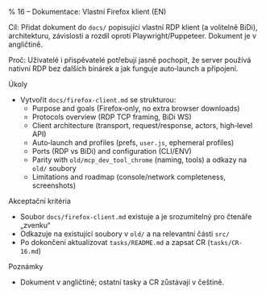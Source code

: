 % 16 – Dokumentace: Vlastní Firefox klient (EN)

Cíl: Přidat dokument do `docs/` popisující vlastní RDP klient (a volitelně BiDi), architekturu, závislosti a rozdíl oproti Playwright/Puppeteer. Dokument je v angličtině.

Proč: Uživatelé i přispěvatelé potřebují jasně pochopit, že server používá nativní RDP bez dalších binárek a jak funguje auto‑launch a připojení.

Úkoly
- Vytvořit `docs/firefox-client.md` se strukturou:
  - Purpose and goals (Firefox‑only, no extra browser downloads)
  - Protocols overview (RDP TCP framing, BiDi WS)
  - Client architecture (transport, request/response, actors, high‑level API)
  - Auto‑launch and profiles (prefs, `user.js`, ephemeral profiles)
  - Ports (RDP vs BiDi) and configuration (CLI/ENV)
  - Parity with `old/mcp_dev_tool_chrome` (naming, tools) a odkazy na `old/` soubory
  - Limitations and roadmap (console/network completeness, screenshots)

Akceptační kritéria
- Soubor `docs/firefox-client.md` existuje a je srozumitelný pro čtenáře „zvenku“
- Odkazuje na existující soubory v `old/` a na relevantní části `src/`
- Po dokončení aktualizovat `tasks/README.md` a zapsat CR (`tasks/CR-16.md`)

Poznámky
- Dokument v angličtině; ostatní tasky a CR zůstávají v češtině.

